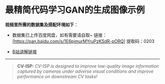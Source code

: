 # 最精简代码学习GAN的生成图像示例

**视频里所需的数据集及搭配环境如下**：
- 数据集已上传百度网盘，如有需要请自取~
链接：[https://pan.baidu.com/s/1E6pjmurMYruPzKSdR-pORQ] 
提取码：0203

- [B站讲解链接](https://www.bilibili.com/video/BV1934y1r7jc)
<hp />

<hr />

> **CV-ISP:** *CV-ISP is designed to improve low-quality image information captured by cameras under adverse visual conditions and improve performance on downstream CV tasks!*

